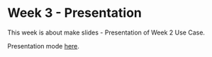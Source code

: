 # Week 3 - Presentation

This week is about make slides - Presentation of Week 2 Use Case.

Presentation mode [here](https://gamma.app/docs/Taxi-Industry-Analysis-o5l3oi9a2cageou).
